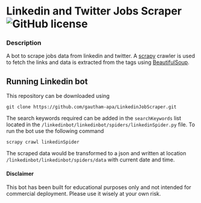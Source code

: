 # Linkedin and Twitter Jobs Scraper ![GitHub license](https://img.shields.io/badge/license-MIT-blue.svg)

### Description

A bot to scrape jobs data from linkedin and twitter. A [scrapy](https://scrapy.org/) crawler is used to fetch the links and data is extracted from the tags using [BeautifulSoup](https://beautiful-soup-4.readthedocs.io/en/latest/).

## Running Linkedin bot

This repository can be downloaded using

```
git clone https://github.com/gautham-apa/LinkedinJobScraper.git
```

The search keywords required can be added in the `searchKeywords` list located in the `/linkedinbot/linkedinbot/spiders/linkedinSpider.py` file.
To run the bot use the following command

```
scrapy crawl linkedinSpider
```

The scraped data would be transformed to a json and written at location `/linkedinbot/linkedinbot/spiders/data` with current date and time.

#### Disclaimer

This bot has been built for educational purposes only and not intended for commercial deployment. Please use it wisely at your own risk.
